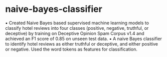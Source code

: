 # naive-bayes-classifier
▪ Created Naive Bayes based supervised machine learning models to classify hotel reviews into four classes (positive, negative, truthful, or deceptive) by training on Deceptive Opinion Spam Corpus v1.4 and achieved an F1 score of 0.85 on unseen test data.
▪ A naive Bayes classifier to identify hotel reviews as either truthful or deceptive, and either positive or negative. Used the word tokens as features for classification.
